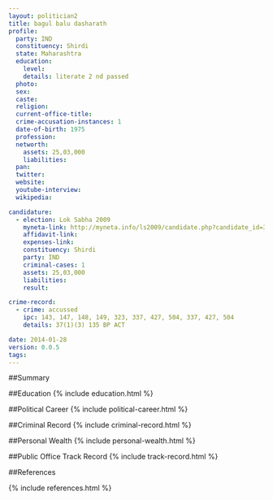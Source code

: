 ```yaml
---
layout: politician2
title: bagul balu dasharath
profile: 
  party: IND
  constituency: Shirdi
  state: Maharashtra
  education: 
    level: 
    details: literate 2 nd passed
  photo: 
  sex: 
  caste: 
  religion: 
  current-office-title: 
  crime-accusation-instances: 1
  date-of-birth: 1975
  profession: 
  networth: 
    assets: 25,03,000
    liabilities: 
  pan: 
  twitter: 
  website: 
  youtube-interview: 
  wikipedia: 

candidature: 
  - election: Lok Sabha 2009
    myneta-link: http://myneta.info/ls2009/candidate.php?candidate_id=3662
    affidavit-link: 
    expenses-link: 
    constituency: Shirdi 
    party: IND
    criminal-cases: 1
    assets: 25,03,000
    liabilities: 
    result:  

crime-record: 
  - crime: accussed
    ipc: 143, 147, 148, 149, 323, 337, 427, 504, 337, 427, 504
    details: 37(1)(3) 135 BP ACT 

date: 2014-01-28
version: 0.0.5
tags: 
---
```

##Summary


##Education
{% include education.html %}


##Political Career
{% include political-career.html %}


##Criminal Record
{% include criminal-record.html %}


##Personal Wealth
{% include personal-wealth.html %}


##Public Office Track Record
{% include track-record.html %}


##References


{% include references.html %}